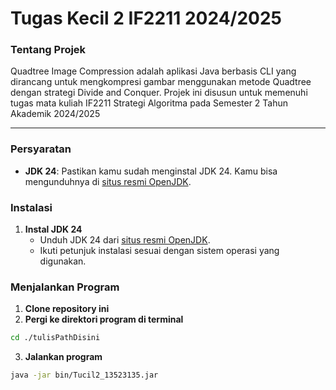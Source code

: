 # Tugas Kecil 2 IF2211 2024/2025

### Tentang Projek

Quadtree Image Compression adalah aplikasi Java berbasis CLI yang dirancang untuk mengkompresi gambar menggunakan metode Quadtree dengan strategi Divide and Conquer. Projek ini disusun untuk memenuhi tugas  mata kuliah IF2211 Strategi Algoritma pada Semester 2 Tahun Akademik 2024/2025

---
### Persyaratan
- **JDK 24**: Pastikan kamu sudah menginstal JDK 24. Kamu bisa mengunduhnya di [situs resmi OpenJDK](https://jdk.java.net/24/).

### Instalasi
1. **Instal JDK 24**
    - Unduh JDK 24 dari [situs resmi OpenJDK](https://jdk.java.net/24/).
    - Ikuti petunjuk instalasi sesuai dengan sistem operasi yang digunakan.

### Menjalankan Program
1. **Clone repository ini**
2. **Pergi ke direktori program di terminal**
```bash
cd ./tulisPathDisini
```
3. **Jalankan program**
```bash
java -jar bin/Tucil2_13523135.jar
